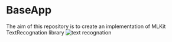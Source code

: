 # BaseApp
The aim of this repository is to create an implementation of MLKit TextRecognation library 
![text recognation]((https://developers.google.com/static/ml-kit/vision/text-recognition/images/text_recognition2x.png))
